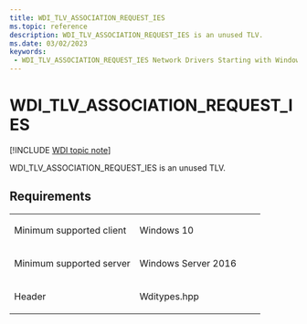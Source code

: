 ```yaml
---
title: WDI_TLV_ASSOCIATION_REQUEST_IES
ms.topic: reference
description: WDI_TLV_ASSOCIATION_REQUEST_IES is an unused TLV.
ms.date: 03/02/2023
keywords:
 - WDI_TLV_ASSOCIATION_REQUEST_IES Network Drivers Starting with Windows Vista
---
```


# WDI\_TLV\_ASSOCIATION\_REQUEST\_IES

[!INCLUDE [WDI topic note](../includes/wdi-version-warning.md)]


WDI\_TLV\_ASSOCIATION\_REQUEST\_IES is an unused TLV.

## Requirements

<table>
<colgroup>
<col width="50%" />
<col width="50%" />
</colgroup>
<tbody>
<tr class="odd">
<td><p>Minimum supported client</p></td>
<td><p>Windows 10</p></td>
</tr>
<tr class="even">
<td><p>Minimum supported server</p></td>
<td><p>Windows Server 2016</p></td>
</tr>
<tr class="odd">
<td><p>Header</p></td>
<td>Wditypes.hpp</td>
</tr>
</tbody>
</table>

 

 




